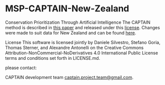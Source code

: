 # MSP-CAPTAIN-New-Zealand

Conservation Prioritization Through Artificial Intelligence
The CAPTAIN method is described in [this paper](https://www.nature.com/articles/s41893-022-00851-6) and released under this [license](https://github.com/Chemiche/MSP-CAPTAIN-New-Zealand/blob/main/LICENSE.md). Changes were made to suit data for New Zealand and can be found [here](https://github.com/Chemiche/MSP-CAPTAIN-New-Zealand/tree/main/captain). 


License
This software is licensed jointly by Daniele Silvestro, Stefano Goria, Thomas Sterner, and Alexandre Antonelli on the Creative Commons Attribution-NonCommercial-NoDerivatives 4.0 International Public License terms and conditions set forth in LICENSE.md. 


please contact:

CAPTAIN development team captain.project.team@gmail.com.
